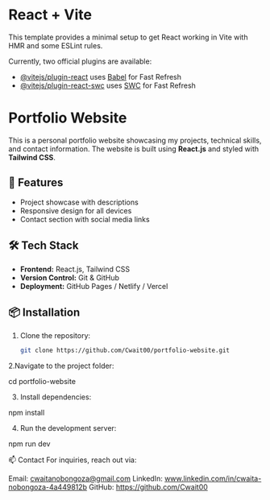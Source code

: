 # React + Vite

This template provides a minimal setup to get React working in Vite with HMR and some ESLint rules.

Currently, two official plugins are available:

- [@vitejs/plugin-react](https://github.com/vitejs/vite-plugin-react/blob/main/packages/plugin-react/README.md) uses [Babel](https://babeljs.io/) for Fast Refresh
- [@vitejs/plugin-react-swc](https://github.com/vitejs/vite-plugin-react-swc) uses [SWC](https://swc.rs/) for Fast Refresh

# Portfolio Website

This is a personal portfolio website showcasing my projects, technical skills, and contact information. The website is built using **React.js** and styled with **Tailwind CSS**.

## 🚀 Features
- Project showcase with descriptions
- Responsive design for all devices
- Contact section with social media links

## 🛠 Tech Stack
- **Frontend:** React.js, Tailwind CSS
- **Version Control:** Git & GitHub
- **Deployment:** GitHub Pages / Netlify / Vercel

## 📦 Installation
1. Clone the repository:
   ```sh
   git clone https://github.com/Cwait00/portfolio-website.git

2.Navigate to the project folder:

cd portfolio-website

3. Install dependencies:

npm install

4. Run the development server:

npm run dev

📫 Contact
For inquiries, reach out via:

Email: cwaitanobongoza@gmail.com
LinkedIn: www.linkedin.com/in/cwaita-nobongoza-4a449812b
GitHub: https://github.com/Cwait00

